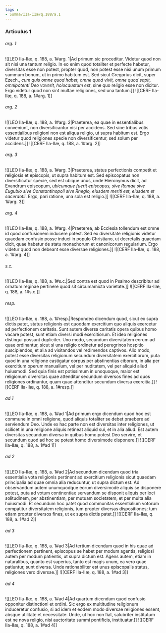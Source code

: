 ```yaml
---
tags : 
- Summa/IIa-IIæ/q.188/a.1
---
```


### Articulus 1

###### arg. 1
![[LEO IIa-IIæ, q. 188, a. 1#arg. 1|Ad primum sic proceditur. Videtur quod non sit nisi una tantum religio. In eo enim quod totaliter et perfecte habetur, diversitas esse non potest, propter quod, non potest esse nisi unum primum summum bonum, ut in primo habitum est. Sed sicut Gregorius dicit, super Ezech., *cum quis omne quod habet, omne quod vivit, omne quod sapit, omnipotenti Deo voverit, holocaustum est*, sine quo religio esse non dicitur. Ergo videtur quod non sint multae religiones, sed una tantum.]]
![[CERF IIa-IIæ, q. 188, a. 1#arg. 1]]

###### arg. 2
![[LEO IIa-IIæ, q. 188, a. 1#arg. 2|Praeterea, ea quae in essentialibus conveniunt, non diversificantur nisi per accidens. Sed sine tribus votis essentialibus religioni non est aliqua religio, ut supra habitum est. Ergo videtur quod religiones specie non diversificentur, sed solum per accidens.]]
![[CERF IIa-IIæ, q. 188, a. 1#arg. 2]]

###### arg. 3
![[LEO IIa-IIæ, q. 188, a. 1#arg. 3|Praeterea, status perfectionis competit et religiosis et episcopis, ut supra habitum est. Sed episcopatus non diversificatur specie, sed est ubique unus, unde Hieronymus dicit, ad Evandrum episcopum, *ubicumque fuerit episcopus, sive Romae sive Eugubio sive Constantinopoli sive Rhegio, eiusdem meriti est, eiusdem et sacerdotii*. Ergo, pari ratione, una sola est religio.]]
![[CERF IIa-IIæ, q. 188, a. 1#arg. 3]]

###### arg. 4
![[LEO IIa-IIæ, q. 188, a. 1#arg. 4|Praeterea, ab Ecclesia tollendum est omne id quod confusionem inducere potest. Sed ex diversitate religionis videtur quaedam confusio posse induci in populo Christiano, ut decretalis quaedam dicit, quae habetur de statu monachorum et canonicorum regularium. Ergo videtur quod non debeant esse diversae religiones.]]
![[CERF IIa-IIæ, q. 188, a. 1#arg. 4]]

###### s.c.
![[LEO IIa-IIæ, q. 188, a. 1#s.c.|Sed contra est quod in Psalmo describitur ad ornatum reginae pertinere quod sit circumamicta varietate.]]
![[CERF IIa-IIæ, q. 188, a. 1#s.c.]]

###### resp.
![[LEO IIa-IIæ, q. 188, a. 1#resp.|Respondeo dicendum quod, sicut ex supra dictis patet, status religionis est quoddam exercitium quo aliquis exercetur ad perfectionem caritatis. Sunt autem diversa caritatis opera quibus homo vacare potest, sunt etiam diversi modi exercitiorum. Et ideo religiones distingui possunt dupliciter. Uno modo, secundum diversitatem eorum ad quae ordinantur, sicut si una religio ordinetur ad peregrinos hospitio suscipiendos, et alia ad visitandos vel redimendos captivos. Alio modo, potest esse diversitas religionum secundum diversitatem exercitiorum, puta quod in una religione castigatur corpus per abstinentias ciborum, in alia per exercitium operum manualium, vel per nuditatem, vel per aliquid aliud huiusmodi. Sed quia finis est potissimum in unoquoque, maior est religionum diversitas quae attenditur secundum diversos fines ad quos religiones ordinantur, quam quae attenditur secundum diversa exercitia.]]
![[CERF IIa-IIæ, q. 188, a. 1#resp.]]

###### ad 1
![[LEO IIa-IIæ, q. 188, a. 1#ad 1|Ad primum ergo dicendum quod hoc est commune in omni religione, quod aliquis totaliter se debet praebere ad serviendum Deo. Unde ex hac parte non est diversitas inter religiones, ut scilicet in una religione aliquis retineat aliquid sui, et in alia aliud. Est autem diversitas secundum diversa in quibus homo potest Deo servire, et secundum quod ad hoc se potest homo diversimode disponere.]]
![[CERF IIa-IIæ, q. 188, a. 1#ad 1]]

###### ad 2
![[LEO IIa-IIæ, q. 188, a. 1#ad 2|Ad secundum dicendum quod tria essentialia vota religionis pertinent ad exercitium religionis sicut quaedam principalia ad quae omnia alia reducuntur, ut supra dictum est. Ad observandum autem unumquodque eorum diversimode aliquis se disponere potest, puta ad votum continentiae servandum se disponit aliquis per loci solitudinem, per abstinentiam, per mutuam societatem, et per multa alia huiusmodi. Et secundum hoc patet quod communitas essentialium votorum compatitur diversitatem religionis, tum propter diversas dispositiones; tum etiam propter diversos fines, ut ex supra dictis patet.]]
![[CERF IIa-IIæ, q. 188, a. 1#ad 2]]

###### ad 3
![[LEO IIa-IIæ, q. 188, a. 1#ad 3|Ad tertium dicendum quod in his quae ad perfectionem pertinent, episcopus se habet per modum agentis, religiosi autem per modum patientis, ut supra dictum est. Agens autem, etiam in naturalibus, quanto est superius, tanto est magis unum, ea vero quae patiuntur, sunt diversa. Unde rationabiliter est unus episcopalis status, religiones vero diversae.]]
![[CERF IIa-IIæ, q. 188, a. 1#ad 3]]

###### ad 4
![[LEO IIa-IIæ, q. 188, a. 1#ad 4|Ad quartum dicendum quod confusio opponitur distinctioni et ordini. Sic ergo ex multitudine religionum induceretur confusio, si ad idem et eodem modo diversae religiones essent, absque utilitate et necessitate. Unde, ut hoc non fiat, salubriter institutum est ne nova religio, nisi auctoritate summi pontificis, instituatur.]]
![[CERF IIa-IIæ, q. 188, a. 1#ad 4]]

